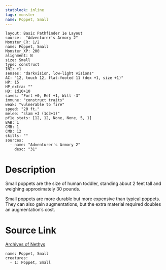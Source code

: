 ```yaml
---
statblock: inline
tags: monster
name: Poppet, Small
---
```

```statblock
layout: Basic Pathfinder 1e Layout
source:  "Adventurer's Armory 2"
Monster_CR: 1/2
name: Poppet, Small
Monster_XP: 200
alignment: N
size: Small
type: construct
INI: +1
senses: "darkvision, low-light visions"
AC: "12, touch 12, flat-footed 11 (dex +1, size +1)"
HP: 15
HP_extra: ""
HD: 1d10+10
saves: "Fort +0, Ref +1, Will -3"
immune: "construct traits"
weak: "vulnerable to fire"
speed: "20 ft."
melee: "slam +3 (1d3+1)"
pf1e_stats: [12, 12, None, None, 5, 1]
BAB: 1
CMB: 1
CMD: 12
skills: ""
sources:
  - name: "Adventurer's Armory 2"
    desc: "31"
```
# Description
Small poppets are the size of human toddler, standing about 2 feet tall and weighing approximately 30 pounds.

 Small poppets are more durable but more expensive than typical poppets. They can also gain augmentations, but the extra material required doubles an augmentation’s cost.
# Source Link
[Archives of Nethys](https://aonprd.com/MonsterDisplay.aspx?ItemName=Poppet%2C%20Small)
```encounter-table
name: Poppet, Small
creatures:
  - 1: Poppet, Small
```
